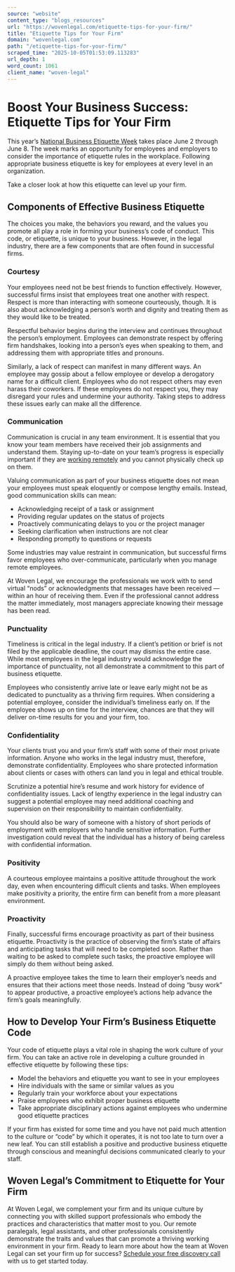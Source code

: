```yaml
---
source: "website"
content_type: "blogs_resources"
url: "https://wovenlegal.com/etiquette-tips-for-your-firm/"
title: "Etiquette Tips for Your Firm"
domain: "wovenlegal.com"
path: "/etiquette-tips-for-your-firm/"
scraped_time: "2025-10-05T01:53:09.113283"
url_depth: 1
word_count: 1061
client_name: "woven-legal"
---
```


# ​​Boost Your Business Success: Etiquette Tips for Your Firm

This year’s [National Business Etiquette Week](https://nationaltoday.com/national-business-etiquette-week/) takes place June 2 through June 8. The week marks an opportunity for employees and employers to consider the importance of etiquette rules in the workplace. Following appropriate business etiquette is key for employees at every level in an organization.

Take a closer look at how this etiquette can level up your firm.

## **Components of Effective Business Etiquette**

The choices you make, the behaviors you reward, and the values you promote all play a role in forming your business’s code of conduct. This code, or etiquette, is unique to your business. However, in the legal industry, there are a few components that are often found in successful firms.

### **Courtesy**

Your employees need not be best friends to function effectively. However, successful firms insist that employees treat one another with respect. Respect is more than interacting with someone courteously, though. It is also about acknowledging a person’s worth and dignity and treating them as they would like to be treated.

Respectful behavior begins during the interview and continues throughout the person’s employment. Employees can demonstrate respect by offering firm handshakes, looking into a person’s eyes when speaking to them, and addressing them with appropriate titles and pronouns.

Similarly, a lack of respect can manifest in many different ways. An employee may gossip about a fellow employee or develop a derogatory name for a difficult client. Employees who do not respect others may even harass their coworkers. If these employees do not respect you, they may disregard your rules and undermine your authority. Taking steps to address these issues early can make all the difference.

### **Communication**

Communication is crucial in any team environment. It is essential that you know your team members have received their job assignments and understand them. Staying up-to-date on your team’s progress is especially important if they are [working remotely](https://wovenlegal.com/keeping-your-virtual-workforce-happy-and-on-task/) and you cannot physically check up on them.

Valuing communication as part of your business etiquette does not mean your employees must speak eloquently or compose lengthy emails. Instead, good communication skills can mean:

* Acknowledging receipt of a task or assignment
* Providing regular updates on the status of projects
* Proactively communicating delays to you or the project manager
* Seeking clarification when instructions are not clear
* Responding promptly to questions or requests

Some industries may value restraint in communication, but successful firms favor employees who over-communicate, particularly when you manage remote employees.

At Woven Legal, we encourage the professionals we work with to send virtual “nods” or acknowledgments that messages have been received — within an hour of receiving them. Even if the professional cannot address the matter immediately, most managers appreciate knowing their message has been read.

### **Punctuality**

Timeliness is critical in the legal industry. If a client’s petition or brief is not filed by the applicable deadline, the court may dismiss the entire case. While most employees in the legal industry would acknowledge the importance of punctuality, not all demonstrate a commitment to this part of business etiquette.

Employees who consistently arrive late or leave early might not be as dedicated to punctuality as a thriving firm requires. When considering a potential employee, consider the individual’s timeliness early on. If the employee shows up on time for the interview, chances are that they will deliver on-time results for you and your firm, too.

### **Confidentiality**

Your clients trust you and your firm’s staff with some of their most private information. Anyone who works in the legal industry must, therefore, demonstrate confidentiality. Employees who share protected information about clients or cases with others can land you in legal and ethical trouble.

Scrutinize a potential hire’s resume and work history for evidence of confidentiality issues. Lack of lengthy experience in the legal industry can suggest a potential employee may need additional coaching and supervision on their responsibility to maintain confidentiality.

You should also be wary of someone with a history of short periods of employment with employers who handle sensitive information. Further investigation could reveal that the individual has a history of being careless with confidential information.

### **Positivity**

A courteous employee maintains a positive attitude throughout the work day, even when encountering difficult clients and tasks. When employees make positivity a priority, the entire firm can benefit from a more pleasant environment.

### **Proactivity**

Finally, successful firms encourage proactivity as part of their business etiquette. Proactivity is the practice of observing the firm’s state of affairs and anticipating tasks that will need to be completed soon. Rather than waiting to be asked to complete such tasks, the proactive employee will simply do them without being asked.

A proactive employee takes the time to learn their employer’s needs and ensures that their actions meet those needs. Instead of doing “busy work” to appear productive, a proactive employee’s actions help advance the firm’s goals meaningfully.

## **How to Develop Your Firm’s Business Etiquette Code**

Your code of etiquette plays a vital role in shaping the work culture of your firm. You can take an active role in developing a culture grounded in effective etiquette by following these tips:

* Model the behaviors and etiquette you want to see in your employees
* Hire individuals with the same or similar values as you
* Regularly train your workforce about your expectations
* Praise employees who exhibit proper business etiquette
* Take appropriate disciplinary actions against employees who undermine good etiquette practices

If your firm has existed for some time and you have not paid much attention to the culture or “code” by which it operates, it is not too late to turn over a new leaf. You can still establish a positive and productive business etiquette through conscious and meaningful decisions communicated clearly to your staff.

## **Woven Legal’s Commitment to Etiquette for Your Firm**

At Woven Legal, we complement your firm and its unique culture by connecting you with skilled support professionals who embody the practices and characteristics that matter most to you. Our remote paralegals, legal assistants, and other professionals consistently demonstrate the traits and values that can promote a thriving working environment in your firm. Ready to learn more about how the team at Woven Legal can set your firm up for success? [Schedule your free discovery call](https://api.leadconnectorhq.com/widget/bookings/discoverycallwovenlegal) with us to get started today.
